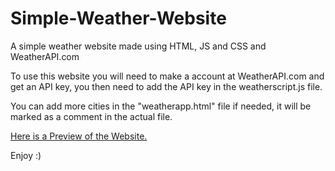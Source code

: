 # Simple-Weather-Website
 A simple weather website made using HTML, JS and CSS and WeatherAPI.com

 To use this website you will need to make a account at WeatherAPI.com and get an API key, you then need to add the API key in the weatherscript.js file.

 You can add more cities in the "weatherapp.html" file if needed, it will be marked as a comment in the actual file.

 <a href="https://yghazala.com/weatherapp"> Here is a Preview of the Website. </a>

 Enjoy :)


